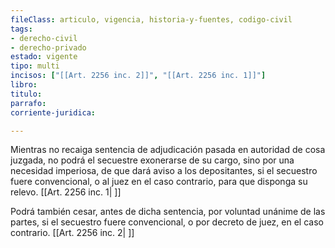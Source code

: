 ```yaml
---
fileClass: articulo, vigencia, historia-y-fuentes, codigo-civil
tags:
- derecho-civil
- derecho-privado
estado: vigente
tipo: multi
incisos: ["[[Art. 2256 inc. 2]]", "[[Art. 2256 inc. 1]]"]
libro:
titulo:
parrafo:
corriente-juridica:

---
```

Mientras no recaiga sentencia de adjudicación pasada en autoridad de cosa juzgada, no podrá el secuestre exonerarse de su cargo, sino por una necesidad imperiosa, de que dará aviso a los depositantes, si el secuestro fuere convencional, o al juez en el caso contrario, para que disponga su relevo. [[Art. 2256 inc. 1| ]]

Podrá también cesar, antes de dicha sentencia, por voluntad unánime de las partes, si el secuestro fuere convencional, o por decreto de juez, en el caso contrario. [[Art. 2256 inc. 2| ]]